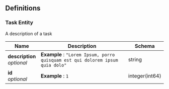 
<a name="definitions"></a>
## Definitions

<a name="task-entity"></a>
### Task Entity
A description of a task


|Name|Description|Schema|
|---|---|---|
|**description**  <br>*optional*|**Example** : `"Lorem Ipsum, porro quisquam est qui dolorem ipsum quia dolo"`|string|
|**id**  <br>*optional*|**Example** : `1`|integer(int64)|



